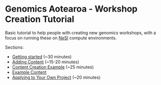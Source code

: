 # Genomics Aotearoa - Workshop Creation Tutorial

Basic tutorial to help people with creating new genomics workshops, with a focus on running these on [NeSI](https://www.nesi.org.nz/) compute environments.

Sections:

  - [Getting started](0.GettingStarted) (~30 minutes)
  - [Adding Content](1.AddingContent) (~15-20 minutes)
  - [Content Creation Example](main/2.ContentCreationExample) (~25 minutes)
  - [Example Content](3.ExampleContent)
  - [Applying to Your Own Project](4.YourOwnProject) (~20 minutes)

